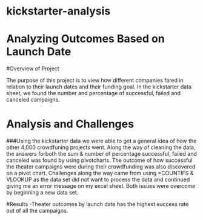 # kickstarter-analysis

# Analyzing Outcomes Based on Launch Date

#Overview of Project

The purpose of this project is to view how different companies fared in relation to their launch dates and their funding goal. 
In the kickstarter data sheet, we found the number and percentage of successful, failed and canceled campaigns. 

# Analysis and Challenges

###Using the kickstarter data we were able to get a general idea of how the other 4,000 crowdfuning projects went. 
Along the way of cleaning the data, the answers  forboth the sum & number of percentage successful, failed and canceled was found by using pivotcharts.
The outcome of how successful the theater campaigns were during their crowdfunding was also discovered on a pivot chart. 
Challenges along the way came from using =COUNTIFS & VLOOKUP as the data set did not want to process the data and continued giving me an error message on my excel sheet. Both issues were overcome by beginning a new data set. 


#Results
-Theater outcomes by launch date has the highest success rate out of all the campaigns. 
